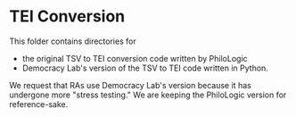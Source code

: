 # TEI Conversion

This folder contains directories for 
 -  the original TSV to TEI conversion code written by PhiloLogic
 -  Democracy Lab's version of the TSV to TEI code written in Python. 

We request that RAs use Democracy Lab's version because it has undergone more "stress testing." We are keeping the PhiloLogic version for reference-sake. 

